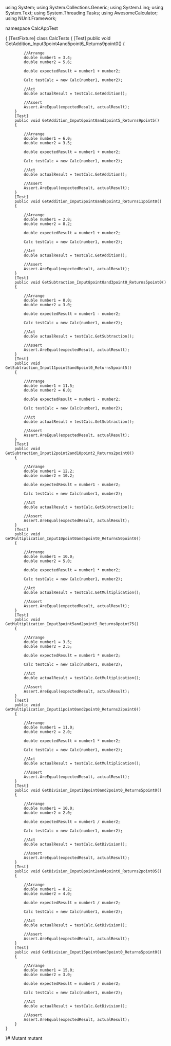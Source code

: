 using System;
using System.Collections.Generic;
using System.Linq;
using System.Text;
using System.Threading.Tasks;
using AwesomeCalculator;
using NUnit.Framework;


namespace CalcAppTest

{
    [TestFixture]
    class CalcTests
    {
        [Test]
        public void GetAddition_Input3point4and5point6_Returns9point0()
        {

            //Arrange
            double number1 = 3.4;
            double number2 = 5.6;

            double expectedResult = number1 + number2;

            Calc testCalc = new Calc(number1, number2);

            //Act
            double actualResult = testCalc.GetAddition();

            //Assert
            Assert.AreEqual(expectedResult, actualResult);
        }
        [Test]
        public void GetAddition_Input6point0and3point5_Returns9point5()
        {

            //Arrange
            double number1 = 6.0;
            double number2 = 3.5;

            double expectedResult = number1 + number2;

            Calc testCalc = new Calc(number1, number2);

            //Act
            double actualResult = testCalc.GetAddition();

            //Assert
            Assert.AreEqual(expectedResult, actualResult);
        }
        [Test]
        public void GetAddition_Input2point8and8point2_Returns11point0()
        {

            //Arrange
            double number1 = 2.8;
            double number2 = 8.2;

            double expectedResult = number1 + number2;

            Calc testCalc = new Calc(number1, number2);

            //Act
            double actualResult = testCalc.GetAddition();

            //Assert
            Assert.AreEqual(expectedResult, actualResult);
        }
        [Test]
        public void GetSubtraction_Input8point0and3point0_Returns5point0()
        {

            //Arrange
            double number1 = 8.0;
            double number2 = 3.0;

            double expectedResult = number1 - number2;

            Calc testCalc = new Calc(number1, number2);

            //Act
            double actualResult = testCalc.GetSubtraction();

            //Assert
            Assert.AreEqual(expectedResult, actualResult);
        }
        [Test]
        public void GetSubtraction_Input11point5and6point0_Returns5point5()
        {

            //Arrange
            double number1 = 11.5;
            double number2 = 6.0;

            double expectedResult = number1 - number2;

            Calc testCalc = new Calc(number1, number2);

            //Act
            double actualResult = testCalc.GetSubtraction();

            //Assert
            Assert.AreEqual(expectedResult, actualResult);
        }
        [Test]
        public void GetSubtraction_Input12point2and10point2_Returns2point0()
        {

            //Arrange
            double number1 = 12.2;
            double number2 = 10.2;

            double expectedResult = number1 - number2;

            Calc testCalc = new Calc(number1, number2);

            //Act
            double actualResult = testCalc.GetSubtraction();

            //Assert
            Assert.AreEqual(expectedResult, actualResult);
        }
        [Test]
        public void GetMultiplication_Input10point0and5point0_Returns50point0()
        {

            //Arrange
            double number1 = 10.0;
            double number2 = 5.0;

            double expectedResult = number1 * number2;

            Calc testCalc = new Calc(number1, number2);

            //Act
            double actualResult = testCalc.GetMultiplication();

            //Assert
            Assert.AreEqual(expectedResult, actualResult);
        }
        [Test]
        public void GetMultiplication_Input3point5and2point5_Returns8point75()
        {

            //Arrange
            double number1 = 3.5;
            double number2 = 2.5;

            double expectedResult = number1 * number2;

            Calc testCalc = new Calc(number1, number2);

            //Act
            double actualResult = testCalc.GetMultiplication();

            //Assert
            Assert.AreEqual(expectedResult, actualResult);
        }
        [Test]
        public void GetMultiplication_Input11point0and2point0_Returns22point0()
        {

            //Arrange
            double number1 = 11.0;
            double number2 = 2.0;

            double expectedResult = number1 * number2;

            Calc testCalc = new Calc(number1, number2);

            //Act
            double actualResult = testCalc.GetMultiplication();

            //Assert
            Assert.AreEqual(expectedResult, actualResult);
        }
        [Test]
        public void GetDivision_Input10point0and2point0_Returns5point0()
        {

            //Arrange
            double number1 = 10.0;
            double number2 = 2.0;

            double expectedResult = number1 / number2;

            Calc testCalc = new Calc(number1, number2);

            //Act
            double actualResult = testCalc.GetDivision();

            //Assert
            Assert.AreEqual(expectedResult, actualResult);
        }
        [Test]
        public void GetDivision_Input8point2and4point0_Returns2point05()
        {

            //Arrange
            double number1 = 8.2;
            double number2 = 4.0;

            double expectedResult = number1 / number2;

            Calc testCalc = new Calc(number1, number2);

            //Act
            double actualResult = testCalc.GetDivision();

            //Assert
            Assert.AreEqual(expectedResult, actualResult);
        }
        [Test]
        public void GetDivision_Input15point0and3point0_Returns5point0()
        {

            //Arrange
            double number1 = 15.0;
            double number2 = 3.0;

            double expectedResult = number1 / number2;

            Calc testCalc = new Calc(number1, number2);

            //Act
            double actualResult = testCalc.GetDivision();

            //Assert
            Assert.AreEqual(expectedResult, actualResult);
        }
    }
}# Mutant
mutant
